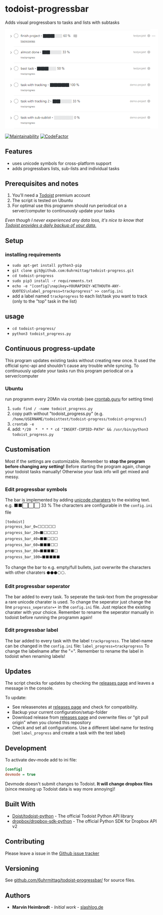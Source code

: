 # todoist-progressbar

Adds visual progressbars to tasks and lists with subtasks

![Demo iOS](docs/images/win-web-demo-list.PNG)

[![Maintainability](https://api.codeclimate.com/v1/badges/63b8c36a47b407aa99aa/maintainability)](https://codeclimate.com/github/6uhrmittag/todoist-progressbar/maintainability)
[![CodeFactor](https://www.codefactor.io/repository/github/6uhrmittag/todoist-progressbar/badge/feature-dropboxpaper)](https://www.codefactor.io/repository/github/6uhrmittag/todoist-progressbar/overview/feature-dropboxpaper)

## Features

- uses unicode symbols for cross-platform support
- adds progressbars lists, sub-lists and individual tasks

## Prerequisites and notes

1. You'll need a [Todoist](https://todoist.com) premium account
2. The script is tested on Ubuntu
3. For optimal use this programm should run periodical on a server/computer to continuously update your tasks

*Even though I never experienced any data loss, it's nice to know that [Todoist provides a daily backup of your data.](https://support.todoist.com/hc/en-us/articles/115001799989)*

## Setup

### installing requirements

- `sudo apt-get install python3-pip`
- `git clone git@github.com:6uhrmittag/todoist-progress.git`
- `cd todoist-progress`
- `sudo pip3 install -r requirements.txt`
- `echo -e "[config]\napikey=YOURAPIKEY-WITHOUTH-ANY-QUOTES\nlabel_progress=trackprogress" >> config.ini`
- add a label named `trackprogress` to each list/task you want to track (only to the "top" task in the list)

## usage

- `cd todoist-progress/`
- `python3 todoist_progress.py`

## Continuous progress-update

This program updates existing tasks without creating new once. It used the official sync-api and shouldn't cause any
trouble while syncing.
To continuously update your tasks run this program periodical on a server/computer

### Ubuntu

run programm every 20Min via crontab
(see [crontab.guru](https://crontab.guru/) for setting time)

1. `sudo find / -name todoist_progress.py`
2. copy path without "todoist_progress.py" (e.g. `/home/USERNAME/todoisttest/todoist-progress/todoist-progress/`)
3. `crontab -e`
4. add: `*/20  *  * * * cd "INSERT-COPIED-PATH" && /usr/bin/python3 todoist_progress.py`

## Customisation

Most if the settings are customizable. Remember to **stop the program before changing any setting!**
Before starting the program again, change your todoist tasks manually!
Otherwise your task info will get mixed and messy.

### Edit progressbar symbols

The bar is implemented by adding [unicode charaters](http://jrgraphix.net/r/Unicode/2600-26FF) to the existing text.
e.g.  ⬛⬛⬜⬜⬜ 33 %
The characters are configurable in the `config.ini` file

```
[todoist]
progress_bar_0=⬜⬜⬜⬜⬜
progress_bar_20=⬛⬜⬜⬜⬜
progress_bar_40=⬛⬛⬜⬜⬜
progress_bar_60=⬛⬛⬛⬜⬜
progress_bar_80=⬛⬛⬛⬛⬜
progress_bar_100=⬛⬛⬛⬛⬛
```

To change the bar to e.g. empty/full bullets, just overwrite the characters with other charaters `⚫⚫⚫⚪⚪`.

### Edit progressbar seperator

The bar added to every task. To seperate the task-text from the progressbar a rare unicode charater is used.
To change the seperator just change the line `progress_seperator=‣` in the `config.ini` file.
Just replace the existing charater with your choice. Remember to rename the seperator manually in todoist before running the programm again!

### Edit progressbar label

The bar added to every task with the label `trackprogress`.
The label-name can be changed in the `config.ini` file:
`label_progress=trackprogress`
To change the labelname after the "=".
Remember to rename the label in todoist when renaming labels!

## Updates

The script checks for updates by checking the [releases page](https://github.com/6uhrmittag/todoist-progressbar/releases)
and leaves a message in the console.

To update:

- See releasenotes at [releases page](https://github.com/6uhrmittag/todoist-progressbar/releases)
and check for compatibility.
- Backup your current configuration/setup-folder
- Download release from [releases page](https://github.com/6uhrmittag/todoist-progressbar/releases)
and overwrite files or "git pull origin" when you cloned this repository
- Check and set all configurations. Use a different label name for testing (set `label_progress`
and create a task with the test label)

## Development

To activate dev-mode add to ini file:

````ini
[config]
devmode = true
````

Devmode doesn't submit changes to Todoist. **It will change dropbox files** (since messing up Todoist data is way more annoying)!

## Built With

* [Doist/todoist-python](https://github.com/Doist/todoist-python) - The official Todoist Python API library
* [dropbox/dropbox-sdk-python](https://github.com/dropbox/dropbox-sdk-python) - The official Python SDK for Dropbox API v2

## Contributing

Please leave a issue in the [Github issue tracker](https://github.com/6uhrmittag/todoist-progressbar/issues)

## Versioning

See [github.com/6uhrmittag/todoist-progressbar/](https://github.com/6uhrmittag/todoist-progressbar/) for source files.

## Authors

* **Marvin Heimbrodt** - *Initial work* - [slashlog.de](https://slashlog.de)

